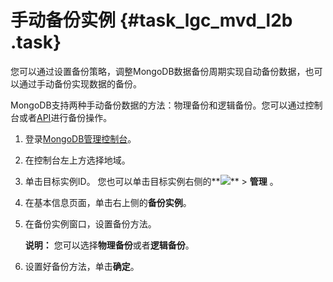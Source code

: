 # 手动备份实例 {#task_lgc_mvd_l2b .task}

您可以通过设置备份策略，调整MongoDB数据备份周期实现自动备份数据，也可以通过手动备份实现数据的备份。

MongoDB支持两种手动备份数据的方法：物理备份和逻辑备份。您可以通过控制台或者[API](../../../../intl.zh-CN/API参考/备份与恢复/CreateBackup.md#)进行备份操作。

1.   登录[MongoDB管理控制台](https://mongodb.console.aliyun.com/#/mongodb/list)。 
2.   在控制台左上方选择地域。 
3.   单击目标实例ID。 您也可以单击目标实例右侧的**![](http://static-aliyun-doc.oss-cn-hangzhou.aliyuncs.com/assets/img/6723/154322006313851_zh-CN.png)** \> **管理** 。
4.   在基本信息页面，单击右上侧的**备份实例**。 
5.  在备份实例窗口，设置备份方法。 

    **说明：** 您可以选择**物理备份**或者**逻辑备份**。

6.   设置好备份方法，单击**确定**。 

